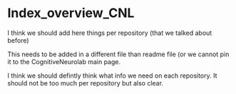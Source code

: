 # Index_overview_CNL

I think we should add here things per repository (that we talked about before)

This needs to be added in a different file than readme file (or we cannot pin it to the CognitiveNeurolab main page. 

I think we should defintly think what info we need on each repository. It should not be too much per repository but also clear.
